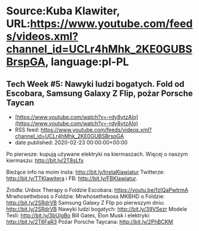 # Source:Kuba Klawiter, URL:https://www.youtube.com/feeds/videos.xml?channel_id=UCLr4hMhk_2KE0GUBSBrspGA, language:pl-PL

## Tech Week #5: Nawyki ludzi bogatych. Fold od Escobara, Samsung Galaxy Z Flip, pożar Porsche Taycan
 - [https://www.youtube.com/watch?v=-rdy8ytzAIo](https://www.youtube.com/watch?v=-rdy8ytzAIo)
 - RSS feed: https://www.youtube.com/feeds/videos.xml?channel_id=UCLr4hMhk_2KE0GUBSBrspGA
 - date published: 2020-02-23 00:00:00+00:00

Po pierwsze: kupują używane elektryki na kiermaszach. Więcej o naszym kiermaszu: http://bit.ly/2T8sLfx

Bieżące info na moim Insta: http://bit.ly/InstaKlawiatur Twitterze: http://bit.ly/TTKlawitera i FB: http://bit.ly/FBKlawiatur.

Źródła:
Unbox Therapy o Foldzie Escobara: https://youtu.be/fzIQaPwtrmA
Mrwhosetheboss o Foldzie: Mrwhosetheboss
MKBHD o Foldzie: http://bit.ly/2SRdrVB
Samsung Galaxy Z Flip po pierwszym dniu: http://bit.ly/2SRdrVB
Nawyki ludzi bogatych: http://bit.ly/39VSezr
Modele Tesli: http://bit.ly/3bUlgBo
Bill Gates, Elon Musk i elektryki: http://bit.ly/2T6FaR3
Pożar Porsche Taycana: http://bit.ly/2PhBCKM

